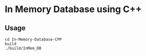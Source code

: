 # In Memory Database using C++

## Usage 

```
cd In-Memory-Database-CPP
build 
./build/InMem_DB
```


